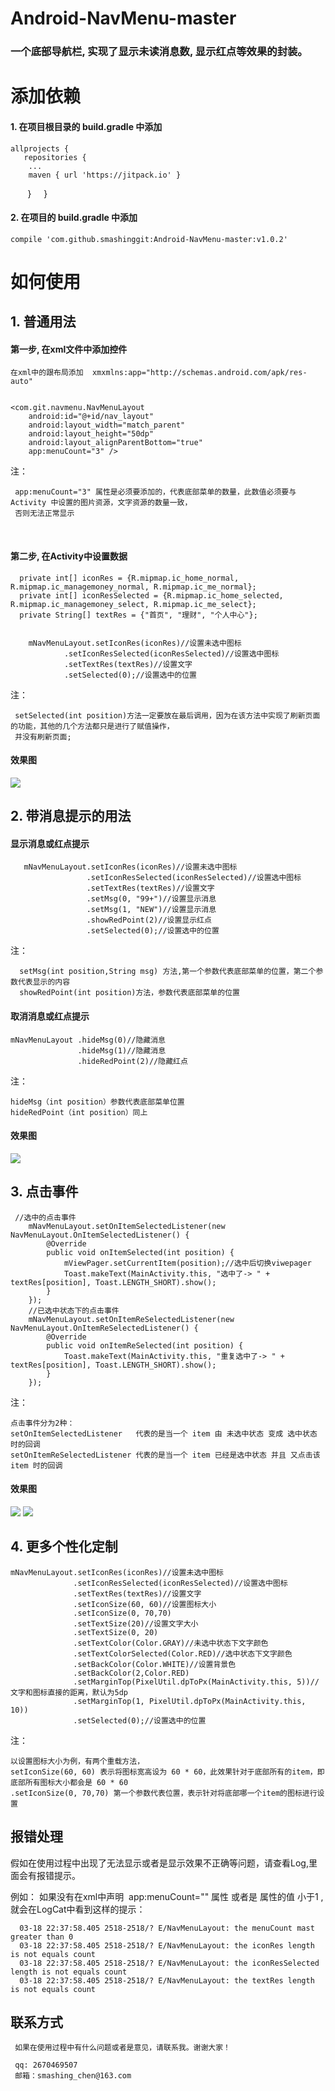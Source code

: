 # Android-NavMenu-master

### 一个底部导航栏, 实现了显示未读消息数, 显示红点等效果的封装。

# 添加依赖

#### 1. 在项目根目录的 build.gradle 中添加

    allprojects {
       repositories {
        ...
        maven { url 'https://jitpack.io' }
        }
     }   
        
        
#### 2. 在项目的 build.gradle 中添加

    compile 'com.github.smashinggit:Android-NavMenu-master:v1.0.2'
    
# 如何使用


## 1. 普通用法

#### 第一步, 在xml文件中添加控件

    在xml中的跟布局添加  xmxmlns:app="http://schemas.android.com/apk/res-auto"
    
    
    <com.git.navmenu.NavMenuLayout
        android:id="@+id/nav_layout"
        android:layout_width="match_parent"
        android:layout_height="50dp"
        android:layout_alignParentBottom="true"
        app:menuCount="3" />


注：

     app:menuCount="3" 属性是必须要添加的，代表底部菜单的数量，此数值必须要与 Activity 中设置的图片资源，文字资源的数量一致，
     否则无法正常显示
      
       
       
       
#### 第二步, 在Activity中设置数据

      private int[] iconRes = {R.mipmap.ic_home_normal, R.mipmap.ic_managemoney_normal, R.mipmap.ic_me_normal};
      private int[] iconResSelected = {R.mipmap.ic_home_selected, R.mipmap.ic_managemoney_select, R.mipmap.ic_me_select};
      private String[] textRes = {"首页", "理财", "个人中心"};
      
      
        mNavMenuLayout.setIconRes(iconRes)//设置未选中图标
                .setIconResSelected(iconResSelected)//设置选中图标
                .setTextRes(textRes)//设置文字
                .setSelected(0);//设置选中的位置

注：

     setSelected(int position)方法一定要放在最后调用，因为在该方法中实现了刷新页面的功能，其他的几个方法都只是进行了赋值操作，
     并没有刷新页面;
     
#### 效果图


![](https://github.com/smashinggit/Android-NavMenuLayout-Master/blob/master/Screenshots/pic1.png)



## 2. 带消息提示的用法

#### 显示消息或红点提示

       mNavMenuLayout.setIconRes(iconRes)//设置未选中图标
                     .setIconResSelected(iconResSelected)//设置选中图标
                     .setTextRes(textRes)//设置文字
                     .setMsg(0, "99+")//设置显示消息
                     .setMsg(1, "NEW")//设置显示消息
                     .showRedPoint(2)//设置显示红点
                     .setSelected(0);//设置选中的位置
                     
注：
  
      setMsg(int position,String msg) 方法,第一个参数代表底部菜单的位置，第二个参数代表显示的内容
      showRedPoint(int position)方法，参数代表底部菜单的位置
      
#### 取消消息或红点提示

    mNavMenuLayout .hideMsg(0)//隐藏消息
                   .hideMsg(1)//隐藏消息
                   .hideRedPoint(2)//隐藏红点
                      
注：
 
    hideMsg（int position）参数代表底部菜单位置
    hideRedPoint（int position）同上
    
#### 效果图

![](https://github.com/smashinggit/Android-NavMenuLayout-Master/blob/master/Screenshots/pic2.png)

## 3. 点击事件

     //选中的点击事件
        mNavMenuLayout.setOnItemSelectedListener(new NavMenuLayout.OnItemSelectedListener() {
            @Override
            public void onItemSelected(int position) {
                mViewPager.setCurrentItem(position);//选中后切换viwepager
                Toast.makeText(MainActivity.this, "选中了-> " + textRes[position], Toast.LENGTH_SHORT).show();
            }
        });
        //已选中状态下的点击事件
        mNavMenuLayout.setOnItemReSelectedListener(new NavMenuLayout.OnItemReSelectedListener() {
            @Override
            public void onItemReSelected(int position) {
                Toast.makeText(MainActivity.this, "重复选中了-> " + textRes[position], Toast.LENGTH_SHORT).show();
            }
        });
        
注：

    点击事件分为2种：
    setOnItemSelectedListener   代表的是当一个 item 由 未选中状态 变成 选中状态 时的回调
    setOnItemReSelectedListener 代表的是当一个 item 已经是选中状态 并且 又点击该 item 时的回调
    
#### 效果图

![](https://github.com/smashinggit/Android-NavMenuLayout-Master/blob/master/Screenshots/pic3.png)
![](https://github.com/smashinggit/Android-NavMenuLayout-Master/blob/master/Screenshots/pic4.png)


## 4. 更多个性化定制

    mNavMenuLayout.setIconRes(iconRes)//设置未选中图标
                  .setIconResSelected(iconResSelected)//设置选中图标
                  .setTextRes(textRes)//设置文字
                  .setIconSize(60, 60)//设置图标大小
                  .setIconSize(0, 70,70)
                  .setTextSize(20)//设置文字大小
                  .setTextSize(0, 20)
                  .setTextColor(Color.GRAY)//未选中状态下文字颜色
                  .setTextColorSelected(Color.RED)//选中状态下文字颜色
                  .setBackColor(Color.WHITE)//设置背景色
                  .setBackColor(2,Color.RED)
                  .setMarginTop(PixelUtil.dpToPx(MainActivity.this, 5))//文字和图标直接的距离，默认为5dp
                  .setMarginTop(1, PixelUtil.dpToPx(MainActivity.this, 10))
                  .setSelected(0);//设置选中的位置
                
注：

    以设置图标大小为例，有两个重载方法，
    setIconSize(60, 60) 表示将图标宽高设为 60 * 60，此效果针对于底部所有的item，即底部所有图标大小都会是 60 * 60
    .setIconSize(0, 70,70) 第一个参数代表位置，表示针对将底部哪一个item的图标进行设置
    
## 报错处理

   假如在使用过程中出现了无法显示或者是显示效果不正确等问题，请查看Log,里面会有报错提示。
    
   例如：
   如果没有在xml中声明  app:menuCount="" 属性 或者是 属性的值 小于1 ,就会在LogCat中看到这样的提示： 
    
    
      03-18 22:37:58.405 2518-2518/? E/NavMenuLayout: the menuCount mast greater than 0
      03-18 22:37:58.405 2518-2518/? E/NavMenuLayout: the iconRes length is not equals count
      03-18 22:37:58.405 2518-2518/? E/NavMenuLayout: the iconResSelected length is not equals count
      03-18 22:37:58.405 2518-2518/? E/NavMenuLayout: the textRes length is not equals count
     
## 联系方式
    
     如果在使用过程中有什么问题或者是意见，请联系我。谢谢大家！
     
     qq: 2670469507
     邮箱：smashing_chen@163.com
   
